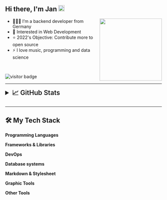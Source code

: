 <link rel="stylesheet" href="https://cdn.jsdelivr.net/gh/devicons/devicon@latest/devicon.min.css">

<style>
i {
    font-size: 40px;
    margin: 0px 5px;
    color: #79ff97;
}

summary {
    font-size: 21px;
    font-weight: 600;
    margin: 10px 0px;
}
</style>

<!-- ![Chrome Dino](https://mir-s3-cdn-cf.behance.net/project_modules/max_1200/4ff07986208593.5d9a654e92f36.gif) -->

<h2>Hi there, I'm Jan <img src="https://media.giphy.com/media/hvRJCLFzcasrR4ia7z/giphy.gif" width="20"></h2>

<img src="https://media3.giphy.com/media/WUlplcMpOCEmTGBtBW/giphy.gif?cid=ecf05e47tpztkmbxmir3t2wk42ulrtle2a0o43hkzoftwu91&rid=giphy.gif&ct=s" width="200" style="float: right;">

- 👨🏼‍💻 I’m a backend developer from Germany
- 📌 Interested in Web Development
- ⭐ 2022's Objective: Contribute more to open source
- ⚡ I love music, programming and data science

<br>

![visitor badge](https://visitor-badge.glitch.me/badge?page_id=derison.visitor-badge)

---

<details>
  <summary>📈 GitHub Stats</summary>

![Ashutosh's github activity graph](https://activity-graph.herokuapp.com/graph?username=derison&theme=dark&bg_color=151515&color=fff&line=79ff97&point=2f8a43&hide_border=true&radius=6)

![Anurag's GitHub stats](https://github-readme-stats.vercel.app/api?username=derison&show_icons=true&theme=dark&count_private=true&hide_border=true)

</details>

---

## 🛠️ My Tech Stack

**Programming Languages**

<i class="devicon-php-plain"></i>
<i class="devicon-javascript-plain"></i>
<i class="devicon-typescript-plain"></i>
<i class="devicon-cplusplus-plain"></i>
<i class="devicon-python-plain-wordmark"></i>

**Frameworks & Libraries**

<i class="devicon-symfony-original-wordmark"></i>
<i class="devicon-doctrine-plain-wordmark"></i>
<i class="devicon-vuejs-plain-wordmark"></i>
<i class="devicon-vuetify-line"></i>
<i class="devicon-bootstrap-plain-wordmark"></i>

**DevOps**

<i class="devicon-docker-plain-wordmark"></i>
<i class="devicon-nodejs-plain"></i>
<i class="devicon-nginx-plain-wordmark"></i>
<i class="devicon-apache-plain-wordmark"></i>

**Database systems**

<i class="devicon-postgresql-plain-wordmark"></i>
<i class="devicon-mysql-plain-wordmark"></i>
<i class="devicon-mongodb-plain-wordmark"></i>

**Markdown & Stylesheet**

<i class="devicon-html5-plain-wordmark"></i>
<i class="devicon-css3-plain-wordmark"></i>
<i class="devicon-sass-original"></i>
<i class="devicon-markdown-original"></i>

**Graphic Tools**

<i class="devicon-photoshop-plain"></i>
<i class="devicon-illustrator-plain"></i>

**Other Tools**

<i class="devicon-vim-plain"></i>
<i class="devicon-git-plain-wordmark"></i>
<i class="devicon-npm-original-wordmark"></i>
